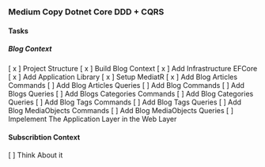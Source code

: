 ### Medium Copy Dotnet Core DDD + CQRS
#### Tasks
##### Blog Context
[ x ] Project Structure
[ x ] Build Blog Context
[ x ] Add Infrastructure EFCore
[ x ] Add Application Library
[ x ] Setup MediatR
[ x ] Add Blog Articles Commands
[  ] Add Blog Articles Queries
[  ] Add Blog Commands
[  ] Add Blogs Queries
[  ] Add Blogs Categories Commands
[  ] Add Blog Categories Queries
[  ] Add Blog Tags Commands
[  ] Add Blog Tags Queries
[  ] Add Blog MediaObjects Commands
[  ] Add Blog MediaObjects Queries
[  ] Impelement The Application Layer in the Web Layer
#### Subscribtion Context
[ ] Think About it
